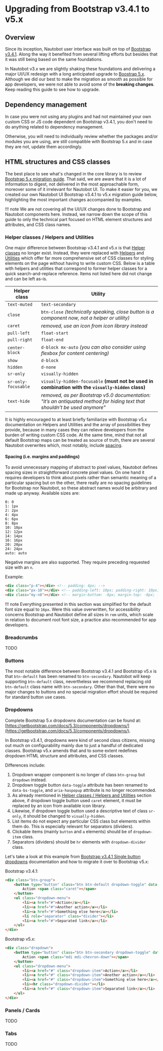 # Upgrading from Bootstrap v3.4.1 to v5.x

## Overview

Since its inception, Nautobot user interface was built on top of [Bootstrap v3.4.1](https://getbootstrap.com/docs/3.4/). Along the way it benefited from several lifting efforts but besides that it was still being based on the same foundations.

In Nautobot v3.x we are slightly shaking these foundations and delivering a major UI/UX redesign with a long anticipated upgrade to [Boostrap 5.x](https://getbootstrap.com/docs/5.3/). Although we did our best to make the migration as smooth as possible for app developers, we were not able to avoid some of the **breaking changes**. Keep reading this guide to see how to upgrade.

## Dependency management

In case you were not using any plugins and had not maintained your own custom CSS or JS code dependent on Bootstrap v3.4.1, you don't need to do anything related to dependency management.

Otherwise, you will need to individually review whether the packages and/or modules you are using, are still compatible with Bootstrap 5.x and in case they are not, update them accordingly.

## HTML structures and CSS classes

The best place to see what's changed in the core library is to review [Bootstrap 5.x migration guide](https://getbootstrap.com/docs/5.3/migration/). That said, we are aware that it is a lot of information to digest, not delivered in the most approachable form, moreover some of it irrelevant for Nautobot UI. To make it easier for you, we created our own Nautobot UI Bootstrap v3.4.1 to v5.x migration guide below, highlighting the most important changes accompanied by examples.

!!! note
    We are not covering all the UI/UX changes done to Bootstrap and Nautobot components here. Instead, we narrow down the scope of this guide to only the technical part focused on HTML element structures and attributes, and CSS class names.

### Helper classes / Helpers and Utilities

One major difference between Bootstrap v3.4.1 and v5.x is that [Helper classes](https://getbootstrap.com/docs/3.4/css/#helper-classes) no longer exist. Instead, they were replaced with [Helpers](https://getbootstrap.com/docs/5.3/helpers/) and [Utilities](https://getbootstrap.com/docs/5.3/utilities/) which offer far more comprehensive set of CSS classes for styling elements on the page without having to write custom CSS. Below is a table with helpers and utilities that correspond to former helper classes for a quick search-and-replace reference. Items not listed here did not change and can be left as-is.

| Helper class        | Utility                                                                                                                    |
|---------------------|----------------------------------------------------------------------------------------------------------------------------|
| `text-muted`        | `text-secondary`                                                                                                           |
| `close`             | `btn-close` *(technically speaking, close button is a component now, not a helper or utility)*                             |
| `caret`             | *removed, use an icon from icon library instead*                                                                           |
| `pull-left`         | `float-start`                                                                                                              |
| `pull-right`        | `float-end`                                                                                                                |
| `center-block`      | `d-block mx-auto` *(you can also consider using flexbox for content centering)*                                            |
| `show`              | `d-block`                                                                                                                  |
| `hidden`            | `d-none`                                                                                                                   |
| `sr-only`           | `visually-hidden`                                                                                                          |
| `sr-only-focusable` | `visually-hidden-focusable` **(must not be used in combination with the `visually-hidden` class)**                         |
| `text-hide`         | *removed, as per Bootstrap v5.0 documentation: "it’s an antiquated method for hiding text that shouldn’t be used anymore"* |

It is highly encouraged to at least briefly familiarize with Bootstrap v5.x documentation on Helpers and Utilities and the array of possibilities they provide, because in many cases they can relieve developers from the burden of writing custom CSS code. At the same time, mind that not all default Bootstrap maps can be treated as source of truth, there are several Nautobot overwrites which, most notably, include [spacing](#spacing-ie-margins-and-paddings).

#### Spacing (i.e. margins and paddings)

To avoid unnecessary mapping of abstract to pixel values, Nautobot defines spacing sizes in straightforward concrete pixel values. On one hand it requires developers to think about pixels rather than semantic meaning of a particular spacing but on the other, there really are no spacing guidelines for Bootstrap nor Nautobot, so these abstract names would be arbitrary and made up anyway. Available sizes are:

```no-highlight
0: 0
1: 1px
2: 2px
4: 4px
6: 6px
8: 8px
10: 10px
12: 12px
14: 14px
16: 16px
20: 20px
24: 24px
auto: auto
```

Negative margins are also supported. They require preceding requested size with an `n`.

Example:

```html
<div class="p-4"></div> <!-- padding: 4px; -->
<div class="px-10"></div> <!-- padding-left: 10px; padding-right: 10px; -->
<div class="my-n8"></div> <!-- margin-bottom: -8px; margin-top: -8px; -->
```

!!! note
    Everything presented in this section was simplified for the default font size equal to `16px`. Were this value overwritten, for accessibility concerns Bootstrap and Nautobot define all sizes in `rem` units, which scale in relation to document root font size, a practice also recommended for app developers.

### Breadcrumbs

TODO

### Buttons

The most notable difference between Bootstrap v3.4.1 and Bootstrap v5.x is that `btn-default` has been renamed to `btn-secondary`. Nautobot will keep supporting `btn-default` class, nevertheless we recommend replacing old `btn-default` class name with `btn-secondary`. Other than that, there were no major changes to buttons and no special migration effort should be required for standard button use cases.

### Dropdowns

Complete Bootstrap 5.x dropdowns documentation can be found at: [https://getbootstrap.com/docs/5.3/components/dropdowns/](https://getbootstrap.com/docs/5.3/components/dropdowns/).

In Bootstrap v3.4.1, dropdowns were kind of second class citizens, missing out much on configurability mainly due to just a handful of dedicated classes. Bootstrap v5.x amends that and to some extent redefines dropdown HTML structure and attributes, and CSS classes.

Differences include:

1. Dropdown wrapper component is no longer of class `btn-group` but `dropdown` instead.
2. Dropdown toggle button `data-toggle` attribute has been renamed to `data-bs-toggle`, and `aria-haspopup` attribute is no longer recommended.
3. As already mentioned in [Helper classes / Helpers and Utilities](#helper-classes--helpers-and-utilities) section above, if dropdown toggle button used `caret` element, it must be replaced by an icon from available icon library.
4. Likewise, if dropdown toggle button used a descriptive text of class `sr-only`, it should be changed to `visually-hidden`.
5. List items do not expect any particular CSS class but elements within them do. This is especially relevant for separators (dividers).
6. Clickable items (mainly `button` and `a` elements) should be of `dropdown-item` class.
7. Separators (dividers) should be `hr` elements with `dropdown-divider` class.

Let's take a look at this example from [Bootstrap v3.4.1 Single button dropdowns](https://getbootstrap.com/docs/3.4/components/#btn-dropdowns-single) documentation and how to migrate it over to Bootstrap v5.x:

Bootstrap v3.4.1:

```html
<div class="btn-group">
    <button type="button" class="btn btn-default dropdown-toggle" data-toggle="dropdown" aria-haspopup="true" aria-expanded="false">
        Action <span class="caret"></span>
    </button>
    <ul class="dropdown-menu">
        <li><a href="#">Action</a></li>
        <li><a href="#">Another action</a></li>
        <li><a href="#">Something else here</a></li>
        <li role="separator" class="divider"></li>
        <li><a href="#">Separated link</a></li>
    </ul>
</div>
```

Bootstrap v5.x:

```html
<div class="dropdown">
    <button type="button" class="btn btn-secondary dropdown-toggle" data-bs-toggle="dropdown" aria-expanded="false">
        Action <span class="mdi mdi-chevron-down"></span>
    </button>
    <ul class="dropdown-menu">
        <li><a href="#" class="dropdown-item">Action</a></li>
        <li><a href="#" class="dropdown-item">Another action</a></li>
        <li><a href="#" class="dropdown-item">Something else here</a></li>
        <li><hr class="dropdown-divider"></li>
        <li><a href="#" class="dropdown-item">Separated link</a></li>
    </ul>
</div>
```

### Panels / Cards

TODO

### Tabs

TODO
